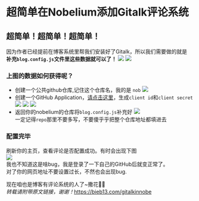 # 超简单在Nobelium添加Gitalk评论系统
## 超简单！超简单！超简单！
因为作者已经提前在博客系统里帮我们安装好了Gitalk，所以我们需要做的就是  
**补充`blog.config.js`文件里这些数据就可以了！**
![](https://bieb13.github.io//post-images/1617937851381.jpg)
![](https://bieb13.github.io//post-images/1617943064786.png)

### 上图的数据如何获得呢？  
- 创建一个公共github仓库,记住这个仓库名，我的是 `nob`
  ![](https://bieb13.github.io//post-images/1617941453567.png)
- 创建一个GitHub Application，[请点击这里](https://github.com/settings/applications/new)，生成`client id`和`client secret`
  ![](https://bieb13.github.io//post-images/1617942310399.png)
  ![](https://bieb13.github.io//post-images/1617942344470.png)
  ![](https://bieb13.github.io//post-images/1617942583213.png)
- 返回你的nobelium的仓库将`blog.config.js`补充好
  ![](https://bieb13.github.io//post-images/1617943064786.png)  
  一定记得`repo`那里不要多写，不要傻乎乎把整个仓库地址都填进去

### 配置完毕  
刷新你的主页，查看评论是否配置成功。有时会出现下图  
![](https://bieb13.github.io//post-images/1617943305806.png)  
我也不知道这是啥bug，我是登录了一下自己的GitHub后就变正常了。   
对了你的网页地址不要设置过长，不然也会出现bug.  

现在咱也是博客有评论系统的人了~撒花💐🌺  
*转载请附带原文链接，谢谢！*<https://bieb13.com/gitalkinnobe>
